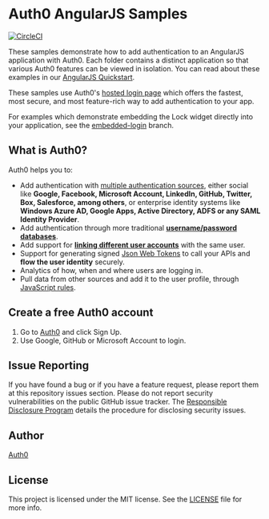 # Auth0 AngularJS Samples

[![CircleCI](https://circleci.com/gh/auth0-samples/auth0-angularjs-samples/tree/master.svg?style=svg)](https://circleci.com/gh/auth0-samples/auth0-angularjs-samples/tree/master)

These samples demonstrate how to add authentication to an AngularJS application with Auth0. Each folder contains a distinct application so that various Auth0 features can be viewed in isolation. You can read about these examples in our [AngularJS Quickstart](https://auth0.com/docs/quickstart/spa/angularjs).

These samples use Auth0's [hosted login page](https://auth0.com/docs/hosted-pages/login) which offers the fastest, most secure, and most feature-rich way to add authentication to your app.

For examples which demonstrate embedding the Lock widget directly into your application, see the [embedded-login](https://github.com/auth0-samples/auth0-angularjs-samples/tree/embedded-login) branch.

## What is Auth0?

Auth0 helps you to:

* Add authentication with [multiple authentication sources](https://docs.auth0.com/identityproviders), either social like **Google, Facebook, Microsoft Account, LinkedIn, GitHub, Twitter, Box, Salesforce, among others**, or enterprise identity systems like **Windows Azure AD, Google Apps, Active Directory, ADFS or any SAML Identity Provider**.
* Add authentication through more traditional **[username/password databases](https://docs.auth0.com/mysql-connection-tutorial)**.
* Add support for **[linking different user accounts](https://docs.auth0.com/link-accounts)** with the same user.
* Support for generating signed [Json Web Tokens](https://docs.auth0.com/jwt) to call your APIs and **flow the user identity** securely.
* Analytics of how, when and where users are logging in.
* Pull data from other sources and add it to the user profile, through [JavaScript rules](https://docs.auth0.com/rules).

## Create a free Auth0 account

1. Go to [Auth0](https://auth0.com/signup) and click Sign Up.
2. Use Google, GitHub or Microsoft Account to login.

## Issue Reporting

If you have found a bug or if you have a feature request, please report them at this repository issues section. Please do not report security vulnerabilities on the public GitHub issue tracker. The [Responsible Disclosure Program](https://auth0.com/whitehat) details the procedure for disclosing security issues.

## Author

[Auth0](https://auth0.com)

## License

This project is licensed under the MIT license. See the [LICENSE](LICENSE.txt) file for more info.
